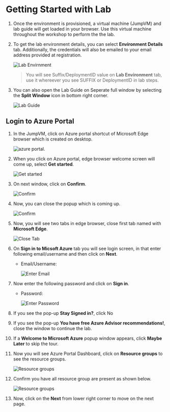 
# Getting Started with Lab

1. Once the environment is provisioned, a virtual machine (JumpVM) and lab guide will get loaded in your browser. Use this virtual machine throughout the workshop to perform the the lab.
1. To get the lab environment details, you can select **Environment Details** tab. Additionally, the credentials will also be emailed to your email address provided at registration.

   ![](images/lab-details.png "Lab Envirnment")
 
    > You will see Suffix/DeploymentID value on **Lab Environment** tab, use it whereever you see SUFFIX or DeploymentID in lab steps.
 
1. You can also open the Lab Guide on Seperate full window by selecting the **Split Window** icon in bottom right corner.

   ![](images/lab-guide-open.png "Lab Guide")
 
## Login to Azure Portal
1. In the JumpVM, click on Azure portal shortcut of Microsoft Edge browser which is created on desktop.

   ![azure portal.](images/azureportal.png)
   
1. When you click on Azure portal, edge browser welcome screen will come up, select **Get started**.

   ![](images/edge-get-started-window.png "Get started")
   
1. On next window, click on **Confirm**.

   ![](./images/edge-confirm.png "Confirm")
   
1. Now, you can close the popup which is coming up.

   ![](images/edge-continue.png "Confirm")
   
1. Now, you will see two tabs in edge browser, close first tab named with **Microsoft Edge**.

   ![](images/click-sign-in-to-microsoft-azure-tab.png "Close Tab")
   
1. On **Sign in to Micsoft Azure** tab you will see login screen, in that enter following email/username and then click on **Next**. 
   * Email/Username: <inject key="AzureAdUserEmail"></inject>
   
     ![](images/azure-login-enter-email.png "Enter Email")
     
1. Now enter the following password and click on **Sign in**.
   * Password: <inject key="AzureAdUserPassword"></inject>
   
     ![](images/azure-login-enter-password.png "Enter Password")
     
1. If you see the pop-up **Stay Signed in?**, click No

1. If you see the pop-up **You have free Azure Advisor recommendations!**, close the window to continue the lab.

1. If a **Welcome to Microsoft Azure** popup window appears, click **Maybe Later** to skip the tour.
   
1. Now you will see Azure Portal Dashboard, click on **Resource groups** to see the resource groups.

   ![](images/resource-groups.png "Resource groups")
   
1. Confirm you have all resource group are present as shown below.

   ![](images/resource-groups-02.png "Resource groups")
   
1. Now, click on the **Next** from lower right corner to move on the next page.
